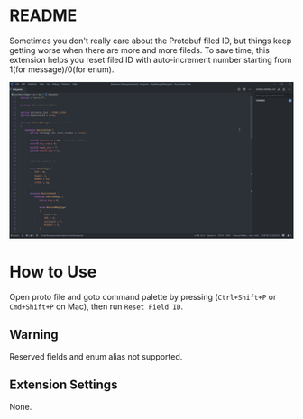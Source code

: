 # README

Sometimes you don't really care about the Protobuf filed ID, but things keep getting worse when there are more and more fileds. To save time, this extension helps you reset filed ID with auto-increment number starting from 1(for message)/0(for enum).

![Usage](images/usage.gif)

# How to Use

Open proto file and goto command palette by pressing (`Ctrl+Shift+P` or `Cmd+Shift+P` on Mac), then run `Reset Field ID`.

## Warning

Reserved fields and enum alias not supported.

## Extension Settings

None.

